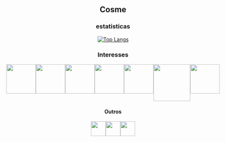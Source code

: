 <div align="center">
  <h2>Cosme</h2>

<h3>estatisticas</h3>

[![Top Langs](https://github-readme-stats.vercel.app/api/top-langs/?username=Cosme-R&layout=compact&theme=dark)](https://github.com/anuraghazra/github-readme-stats)

  <h3>Interesses</h3>

  <div style="display: flex; justify-content: center;">
    <img src="https://cdn.jsdelivr.net/gh/devicons/devicon/icons/cplusplus/cplusplus-original.svg" width="80" height="80" />
    <img src="https://cdn.jsdelivr.net/gh/devicons/devicon/icons/python/python-original.svg" width="80" height="80" />
    <img src="https://cdn.jsdelivr.net/gh/devicons/devicon/icons/arduino/arduino-original-wordmark.svg" width="80" height="80" />
    <img src="https://cdn.jsdelivr.net/gh/devicons/devicon/icons/javascript/javascript-original.svg" width="80" height="80" />
    <img src="https://cdn.jsdelivr.net/gh/devicons/devicon/icons/html5/html5-original.svg" width="80" height="80" />
    <img src="https://cdn.jsdelivr.net/gh/devicons/devicon/icons/css3/css3-original-wordmark.svg" width="100" height="100" />
    <img src="https://cdn.jsdelivr.net/gh/devicons/devicon/icons/django/django-plain.svg" width="80" height="80" />
  </div>

  <h4>Outros</h4>

  <div style="display: flex; justify-content: center;">
    <img src="https://cdn.jsdelivr.net/gh/devicons/devicon/icons/java/java-original.svg" width="40" height="40" />
    <img src="https://cdn.jsdelivr.net/gh/devicons/devicon/icons/php/php-original.svg" width="40" height="40" />
    <img src="https://cdn.jsdelivr.net/gh/devicons/devicon/icons/docker/docker-plain.svg" width="40" height="40" />
          
  </div>
</div>





